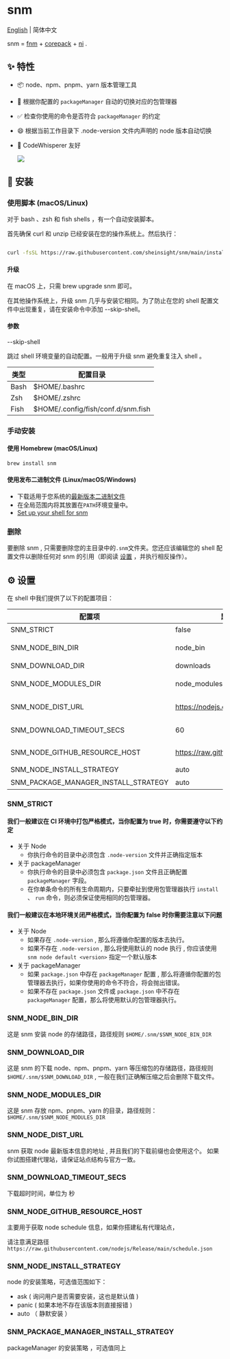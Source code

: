 # snm

[English](./README.md) | 简体中文

snm = [fnm](https://github.com/Schniz/fnm) + [corepack](https://github.com/nodejs/corepack) + [ni](https://github.com/antfu-collective/ni) .

## ✨ 特性

- 📦 node、npm、pnpm、yarn 版本管理工具
- 🤡 根据你配置的 `packageManager` 自动的切换对应的包管理器
- ✅ 检查你使用的命令是否符合 `packageManager` 的约定
- 😄 根据当前工作目录下 .node-version 文件内声明的 node 版本自动切换
- 🌟 CodeWhisperer 友好

  ![](./assets/fig.png)

## 🚀 安装

### 使用脚本 (macOS/Linux)

对于 bash 、zsh 和 fish shells ，有一个自动安装脚本。

首先确保 curl 和 unzip 已经安装在您的操作系统上。然后执行：

```bash

curl -fsSL https://raw.githubusercontent.com/sheinsight/snm/main/install.sh | bash

```

#### 升级

在 macOS 上，只需 brew upgrade snm 即可。

在其他操作系统上，升级 snm 几乎与安装它相同。为了防止在您的 shell 配置文件中出现重复，请在安装命令中添加 --skip-shell。

#### 参数

--skip-shell

跳过 shell 环境变量的自动配置。一般用于升级 snm 避免重复注入 shell 。

| 类型 | 配置目录                           |
| ---- | ---------------------------------- |
| Bash | $HOME/.bashrc                      |
| Zsh  | $HOME/.zshrc                       |
| Fish | $HOME/.config/fish/conf.d/snm.fish |

### 手动安装

#### 使用 Homebrew (macOS/Linux)

```sh
brew install snm
```

#### 使用发布二进制文件 (Linux/macOS/Windows)

- 下载适用于您系统的[最新版本二进制文件](https://github.com/sheinsight/snm/releases)
- 在全局范围内将其放置在`PATH`环境变量中。
- [Set up your shell for snm](#shell-setup)

### 删除

要删除 snm , 只需要删除您的主目录中的`.snm`文件夹。您还应该编辑您的 shell 配置文件以删除任何对 snm 的引用（即阅读 [设置](#设置) ，并执行相反操作）。

## ⚙️ 设置

在 shell 中我们提供了以下的配置项目：

| 配置项                               | 默认值                            | 功能描述                        |
| ------------------------------------ | --------------------------------- | ------------------------------- |
| SNM_STRICT                           | false                             | 严格模式开关                    |
| SNM_NODE_BIN_DIR                     | node_bin                          | node 的二进制存储目录           |
| SNM_DOWNLOAD_DIR                     | downloads                         | 文件的下载目录                  |
| SNM_NODE_MODULES_DIR                 | node_modules                      | npm 、pnpm、yarn 的模块存储目录 |
| SNM_NODE_DIST_URL                    | https://nodejs.org/dist           | nodejs 元数据的获取地址         |
| SNM_DOWNLOAD_TIMEOUT_SECS            | 60                                | 下载超时时间 ( 单位为 `秒` )    |
| SNM_NODE_GITHUB_RESOURCE_HOST        | https://raw.githubusercontent.com | GITHUB_RESOURCE 地址            |
| SNM_NODE_INSTALL_STRATEGY            | auto                              | node 的安装策略                 |
| SNM_PACKAGE_MANAGER_INSTALL_STRATEGY | auto                              | 包管理器的安装策略              |

### SNM_STRICT

#### 我们一般建议在 CI 环境中打包严格模式，当你配置为 true 时，你需要遵守以下约定

- 关于 Node
  - 你执行命令的目录中必须包含 `.node-version` 文件并正确指定版本
- 关于 packageManager
  - 你执行命令的目录中必须包含 `package.json` 文件且正确配置 `packageManager` 字段。
  - 在你单条命令的所有生命周期内，只要牵扯到使用包管理器执行 `install` 、 `run` 命令，则必须保证使用相同的包管理器。

#### 我们一般建议在本地环境关闭严格模式，当你配置为 false 时你需要注意以下问题

- 关于 Node
  - 如果存在 `.node-version` , 那么将遵循你配置的版本去执行。
  - 如果不存在 `.node-version` , 那么将使用默认的 node 执行 , 你应该使用 `snm node default <version>` 指定一个默认版本
- 关于 packageManager
  - 如果 `package.json` 中存在 `packageManager` 配置 , 那么将遵循你配置的包管理器去执行，如果你使用的命令不符合，将会抛出错误。
  - 如果不存在 `package.json` 文件或 `package.json` 中不存在 `packageManager` 配置，那么将使用默认的包管理器执行。

### SNM_NODE_BIN_DIR

这是 snm 安装 node 的存储路径，路径规则 `$HOME/.snm/$SNM_NODE_BIN_DIR`

### SNM_DOWNLOAD_DIR

这是 snm 的下载 node、npm、pnpm、yarn 等压缩包的存储路径，路径规则 `$HOME/.snm/$SNM_DOWNLOAD_DIR` , 一般在我们正确解压缩之后会删除下载文件。

### SNM_NODE_MODULES_DIR

这是 snm 存放 npm、pnpm、yarn 的目录，路径规则：`$HOME/.snm/$SNM_NODE_MODULES_DIR`

### SNM_NODE_DIST_URL

snm 获取 node 最新版本信息的地址 , 并且我们的下载前缀也会使用这个。 如果你试图搭建代理站，请保证站点结构与官方一致。

### SNM_DOWNLOAD_TIMEOUT_SECS

下载超时时间，单位为 秒

### SNM_NODE_GITHUB_RESOURCE_HOST

主要用于获取 node schedule 信息，如果你搭建私有代理站点，

请注意满足路径 `https://raw.githubusercontent.com/nodejs/Release/main/schedule.json`

### SNM_NODE_INSTALL_STRATEGY

node 的安装策略，可选值范围如下：

- ask ( 询问用户是否需要安装，这也是默认值 )
- panic ( 如果本地不存在该版本则直接报错 )
- auto （ 静默安装 ）

### SNM_PACKAGE_MANAGER_INSTALL_STRATEGY

packageManager 的安装策略 ，可选值同上
